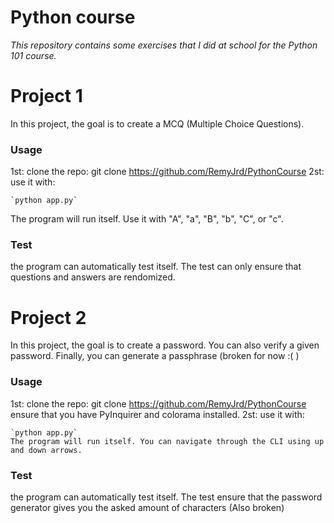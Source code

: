 # Python course
*This repository contains some exercises that I did at school for the Python 101 course.*

# Project 1
In this project, the goal is to create a MCQ (Multiple Choice Questions).

### Usage
1st: clone the repo:
    git clone https://github.com/RemyJrd/PythonCourse
2st: use it with: 

    `python app.py`
The program will run itself. Use it with "A", "a", "B", "b", "C", or "c".

### Test
the program can automatically test itself. 
The test can only ensure that questions and answers are rendomized.

# Project 2
In this project, the goal is to create a password. You can also verify a given password. Finally, you can generate a passphrase (broken for now :( )

### Usage
1st: clone the repo:
    git clone https://github.com/RemyJrd/PythonCourse
    ensure that you have PyInquirer and colorama installed.
2st: use it with: 

    `python app.py`
    The program will run itself. You can navigate through the CLI using up and down arrows.

### Test
the program can automatically test itself. 
The test ensure that the password generator gives you the asked amount of characters (Also broken)

